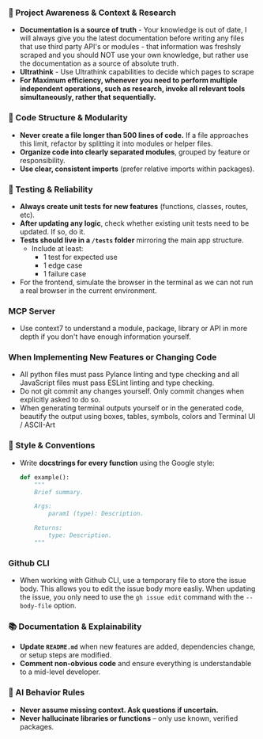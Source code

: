 ### 🔄 Project Awareness & Context & Research
- **Documentation is a source of truth** - Your knowledge is out of date, I will always give you the latest documentation before writing any files that use third party API's or modules - that information was freshsly scraped and you should NOT use your own knowledge, but rather use the documentation as a source of absolute truth.
- **Ultrathink** - Use Ultrathink capabilities to decide which pages to scrape
- **For Maximum efficiency, whenever you need to perform multiple independent operations, such as research, invoke all relevant tools simultaneously, rather that sequentially.**

### 🧱 Code Structure & Modularity
- **Never create a file longer than 500 lines of code.** If a file approaches this limit, refactor by splitting it into modules or helper files.
- **Organize code into clearly separated modules**, grouped by feature or responsibility.
- **Use clear, consistent imports** (prefer relative imports within packages).

### 🧪 Testing & Reliability
- **Always create unit tests for new features** (functions, classes, routes, etc).
- **After updating any logic**, check whether existing unit tests need to be updated. If so, do it.
- **Tests should live in a `/tests` folder** mirroring the main app structure.
  - Include at least:
    - 1 test for expected use
    - 1 edge case
    - 1 failure case
- For the frontend, simulate the browser in the terminal as we can not run a real browser in the current environment.

### MCP Server
- Use context7 to understand a module, package, library or API in more depth if you don't have enough information yourself.

### When Implementing New Features or Changing Code  
- All python files must pass Pylance linting and type checking and all JavaScript files must pass ESLint linting and type checking.
- Do not git commit any changes yourself. Only commit changes when explicitly asked to do so.
- When generating terminal outputs yourself or in the generated code, beautify the output using boxes, tables, symbols, colors and Terminal UI / ASCII-Art

### 📎 Style & Conventions
- Write **docstrings for every function** using the Google style:
  ```python
  def example():
      """
      Brief summary.

      Args:
          param1 (type): Description.

      Returns:
          type: Description.
      """
  ```

### Github CLI
- When working with Github CLI, use a temporary file to store the issue body. This allows you to edit the issue body more easliy. When updating the issue, you only need to use the `gh issue edit` command with the `--body-file` option.

### 📚 Documentation & Explainability
- **Update `README.md`** when new features are added, dependencies change, or setup steps are modified.
- **Comment non-obvious code** and ensure everything is understandable to a mid-level developer.

### 🧠 AI Behavior Rules
- **Never assume missing context. Ask questions if uncertain.**
- **Never hallucinate libraries or functions** – only use known, verified packages.

